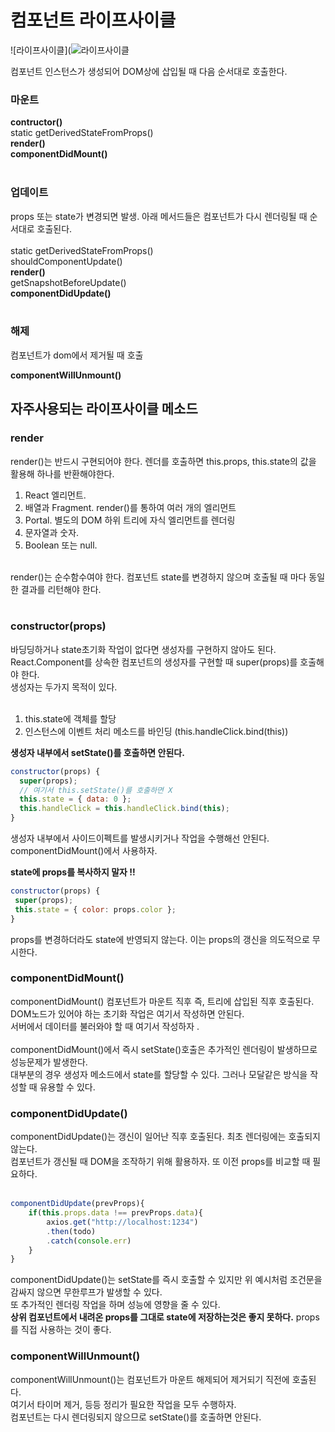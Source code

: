 # 컴포넌트 라이프사이클

![라이프사이클](![라이프사이클](https://user-images.githubusercontent.com/43857226/125634865-7499d502-f13d-45d4-9ae2-dab4e792784d.PNG)

컴포넌트 인스턴스가 생성되어 DOM상에 삽입될 때 다음 순서대로 호출한다.</br>


### 마운트

**contructor()**</br>
static getDerivedStateFromProps()</br>
**render()**</br>
**componentDidMount()**</br>
</br>

### 업데이트

props 또는 state가 변경되면 발생. 아래 메서드들은 컴포넌트가 다시 렌더링될 때 순서대로 호출된다.</br>
</br>
static getDerivedStateFromProps()</br>
shouldComponentUpdate()</br>
**render()**</br>
getSnapshotBeforeUpdate()</br>
**componentDidUpdate()**</br>
</br>

### 해제

컴포넌트가 dom에서 제거될 때 호출</br>

**componentWillUnmount()**</br>


## 자주사용되는 라이프사이클 메소드

### render

render()는 반드시 구현되어야 한다. 렌더를 호출하면 this.props, this.state의 값을 활용해
하나를 반환해야한다.
</br>
1. React 엘리먼트. </br>
2. 배열과 Fragment. render()를 통하여 여러 개의 엘리먼트</br>
3. Portal. 별도의 DOM 하위 트리에 자식 엘리먼트를 렌더링</br>
4. 문자열과 숫자.</br>
5. Boolean 또는 null.</br>
</br>
render()는 순수함수여야 한다. 컴포넌트 state를 변경하지 않으며 호출될 때 마다 동일한 결과를 리턴해야 한다.</br>
</br>

### constructor(props)

바딩딩하거나 state초기화 작업이 없다면 생성자를 구현하지 않아도 된다. </br>
React.Component를 상속한 컴포넌트의 생성자를 구현할 때 super(props)를 호출해야 한다.</br>
생성자는 두가지 목적이 있다.</br>
</br>
1. this.state에 객체를 할당</br>
2. 인스턴스에 이벤트 처리 메소드를 바인딩 (this.handleClick.bind(this))</br>


**생성자 내부에서 setState()를 호출하면 안된다.**

```javascript
constructor(props) {
  super(props);
  // 여기서 this.setState()를 호출하면 X
  this.state = { data: 0 };
  this.handleClick = this.handleClick.bind(this);
}
```

생성자 내부에서 사이드이펙트를 발생시키거나 작업을 수행해선 안된다. </br>
componentDidMount()에서 사용하자. </br>

**state에 props를 복사하지 말자 !!**

```javascript
constructor(props) {
 super(props);
 this.state = { color: props.color };
}
```

props를 변경하더라도 state에 반영되지 않는다. 이는 props의 갱신을 의도적으로 무시한다. </br>


### componentDidMount()

componentDidMount() 컴포넌트가 마운트 직후 즉, 트리에 삽입된 직후 호출된다.</br>
DOM노드가 있어야 하는 초기화 작업은 여기서 작성하면 안된다.</br>
서버에서 데이터를 불러와야 할 때 여기서 작성하자 . </br>
</br>
componentDidMount()에서 즉시 setState()호출은 추가적인 렌더링이 발생하므로 성능문제가 발생한다. </br>
대부분의 경우 생성자 메소드에서 state를 할당할 수 있다. 그러나 모달같은 방식을 작성할 때 유용할 수 있다. </br>


### componentDidUpdate()

componentDidUpdate()는 갱신이 일어난 직후 호출된다. 최초 렌더링에는 호출되지 않는다.</br>
컴포넌트가 갱신될 때 DOM을 조작하기 위해 활용하자. 또 이전 props를 비교할 때 필요하다.</br>
</br>

```javascript
componentDidUpdate(prevProps){
	if(this.props.data !== prevProps.data){
		axios.get("http://localhost:1234")
		.then(todo)
		.catch(console.err)
	}
}
```

componentDidUpdate()는 setState를 즉시 호출할 수 있지만 위 예시처럼 조건문을 감싸지 않으면 무한루프가 발생할 수 있다. </br>
또 추가적인 렌더링 작업을 하며 성능에 영향을 줄 수 있다.</br>
**상위 컴포넌트에서 내려온 props를 그대로 state에 저장하는것은 좋지 못하다.** props를 직접 사용하는 것이 좋다.</br>

### componentWillUnmount()

componentWillUnmount()는 컴포넌트가 마운트 해제되어 제거되기 직전에 호출된다.</br>
여기서 타이머 제거, 등등 정리가 필요한 작업을 모두 수행하자.</br>
컴포넌트는 다시 렌더링되지 않으므로 setState()를 호출하면 안된다.</br>
